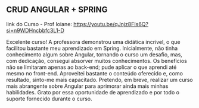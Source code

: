
## CRUD ANGULAR + SPRING 

link do Curso - Prof loiane: https://youtu.be/qJnjz8FIs6Q?si=n9WDHncbbfc3L1-D


Excelente curso! A professora demonstrou uma didática incrível, o que facilitou bastante meu aprendizado em Spring. Inicialmente, não tinha conhecimento algum sobre Angular, tornando o curso um desafio, mas, com dedicação, consegui absorver muitos conhecimentos. Os benefícios não se limitaram apenas ao back-end; pude aplicar o que aprendi até mesmo no front-end.
Aproveitei bastante o conteúdo oferecido e, como resultado, sinto-me mais capacitado. Pretendo, em breve, realizar um curso mais abrangente sobre Angular para aprimorar ainda mais minhas habilidades. Grato por essa oportunidade de aprendizado e por todo o suporte fornecido durante o curso.
